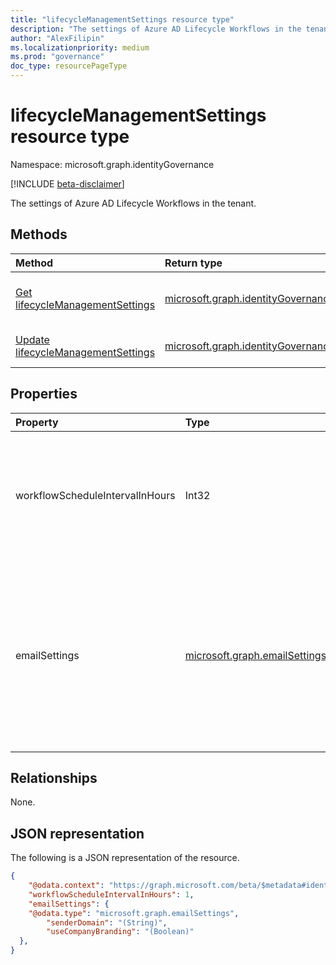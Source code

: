 ```yaml
---
title: "lifecycleManagementSettings resource type"
description: "The settings of Azure AD Lifecycle Workflows in the tenant."
author: "AlexFilipin"
ms.localizationpriority: medium
ms.prod: "governance"
doc_type: resourcePageType
---
```


# lifecycleManagementSettings resource type

Namespace: microsoft.graph.identityGovernance

[!INCLUDE [beta-disclaimer](../../includes/beta-disclaimer.md)]

The settings of Azure AD Lifecycle Workflows in the tenant.

## Methods

|Method|Return type|Description|
|:---|:---|:---|
|[Get lifecycleManagementSettings](../api/identitygovernance-lifecyclemanagementsettings-get.md)|[microsoft.graph.identityGovernance.lifecycleManagementSettings](../resources/identitygovernance-lifecyclemanagementsettings.md)|Read the properties and relationships of a [lifecycleManagementSettings](../resources/identitygovernance-lifecyclemanagementsettings.md) object.|
|[Update lifecycleManagementSettings](../api/identitygovernance-lifecyclemanagementsettings-update.md)|[microsoft.graph.identityGovernance.lifecycleManagementSettings](../resources/identitygovernance-lifecyclemanagementsettings.md)|Update the properties of a [lifecycleManagementSettings](../resources/identitygovernance-lifecyclemanagementsettings.md) object.|

## Properties

|Property|Type|Description|
|:---|:---|:---|
|workflowScheduleIntervalInHours|Int32|The interval in hours at which all [workflows](../resources/identitygovernance-workflow.md) running in the tenant should be scheduled for execution. This interval has a minimum value of 1 and a maximum value of 24. The default value is 3 hours. |
|emailSettings|[microsoft.graph.emailSettings](../resources/emailsettings.md)|Defines the settings for emails sent out from email-specific [tasks](../resources/identitygovernance-task.md) within workflows. Accepts 2 parameters<br><br>senderDomain- Defines the domain of who is sending the email. <br>useCompanyBranding- A boolean value that defines if company branding is to be used with the email.|

## Relationships

None.

## JSON representation

The following is a JSON representation of the resource.
<!-- {
  "blockType": "resource",
  "keyProperty": "id",
  "@odata.type": "microsoft.graph.identityGovernance.lifecycleManagementSettings",
  "baseType": "microsoft.graph.entity",
  "openType": false
}
-->
``` json
{
    "@odata.context": "https://graph.microsoft.com/beta/$metadata#identityGovernance/lifecycleWorkflows/settings/$entity",
    "workflowScheduleIntervalInHours": 1,
    "emailSettings": {
    "@odata.type": "microsoft.graph.emailSettings",
        "senderDomain": "(String)",
        "useCompanyBranding": "(Boolean)"
  },
}
```
